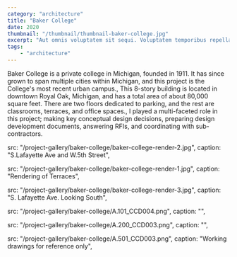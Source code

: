 ```yaml
---
category: "architecture"
title: "Baker College"
date: 2020
thumbnail: "/thumbnail/thumbnail-baker-college.jpg"
excerpt: "Aut omnis voluptatem sit sequi. Voluptatem temporibus repellat voluptatem voluptatibus enim voluptas necessitatibus. Aut quasi sunt dolor. Commodi dolores saepe asperiores beatae voluptate corporis est ea voluptatem. Enim quo sed et sint aspernatur distinctio qui quam."
tags: 
    - "architecture"
---
```


Baker College is a private college in Michigan, founded in 1911. It has since grown to span multiple cities within Michigan, and this project is the College's most recent urban campus.,
This 8-story building is located in downtown Royal Oak, Michigan, and has a total area of about 80,000 square feet. There are two floors dedicated to parking, and the rest are classrooms, terraces, and office spaces.,
I played a multi-faceted role in this project; making key conceptual design decisions, preparing design development documents, answering RFIs, and coordinating with sub-contractors.

src: "/project-gallery/baker-college/baker-college-render-2.jpg",
caption: "S.Lafayette Ave and W.5th Street",


src: "/project-gallery/baker-college/baker-college-render-1.jpg",
caption: "Rendering of Terraces",


src: "/project-gallery/baker-college/baker-college-render-3.jpg",
caption: "S. Lafayette Ave. Looking South",


src: "/project-gallery/baker-college/A.101_CCD004.png",
caption: "",


src: "/project-gallery/baker-college/A.200_CCD003.png",
caption: "",


src: "/project-gallery/baker-college/A.501_CCD003.png",
caption: "Working drawings for reference only",
